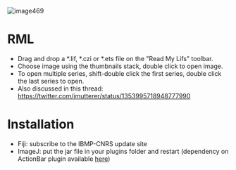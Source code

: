 ![image469](https://user-images.githubusercontent.com/711344/116545376-9fb52b80-a8f0-11eb-8717-76133b9ab4c2.png)
# RML

- Drag and drop a *.lif, *.czi or *.ets file on the "Read My Lifs" toolbar.
- Choose image using the thumbnails stack, double click to open image.
- To open multiple series, shift-double click the first series, double click the last series to open.
- Also discussed in this thread: https://twitter.com/jmutterer/status/1353995718948777990

# Installation

- Fiji: subscribe to the IBMP-CNRS update site
- ImageJ: put the jar file in your plugins folder and restart (dependency on ActionBar plugin available [here](https://figshare.com/articles/dataset/Custom_toolbars_and_mini_applications_with_Action_Bar/3397603))
